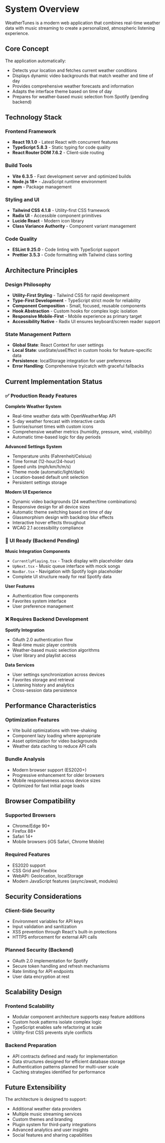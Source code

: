 # System Overview

WeatherTunes is a modern web application that combines real-time weather data with music streaming to create a personalized, atmospheric listening experience.

## Core Concept

The application automatically:

- Detects your location and fetches current weather conditions
- Displays dynamic video backgrounds that match weather and time of day
- Provides comprehensive weather forecasts and information
- Adapts the interface theme based on time of day
- Prepares for weather-based music selection from Spotify (pending backend)

## Technology Stack

### Frontend Framework

- **React 19.1.0** - Latest React with concurrent features
- **TypeScript 5.8.3** - Static typing for code quality
- **React Router DOM 7.6.2** - Client-side routing

### Build Tools

- **Vite 6.3.5** - Fast development server and optimized builds
- **Node.js 18+** - JavaScript runtime environment
- **npm** - Package management

### Styling and UI

- **Tailwind CSS 4.1.8** - Utility-first CSS framework
- **Radix UI** - Accessible component primitives
- **Lucide React** - Modern icon library
- **Class Variance Authority** - Component variant management

### Code Quality

- **ESLint 9.25.0** - Code linting with TypeScript support
- **Prettier 3.5.3** - Code formatting with Tailwind class sorting

## Architecture Principles

### Design Philosophy

- **Utility-First Styling** - Tailwind CSS for rapid development
- **Type-First Development** - TypeScript strict mode for reliability
- **Component Composition** - Small, focused, reusable components
- **Hook Abstraction** - Custom hooks for complex logic isolation
- **Responsive Mobile-First** - Mobile experience as primary target
- **Accessibility Native** - Radix UI ensures keyboard/screen reader support

### State Management Pattern

- **Global State**: React Context for user settings
- **Local State**: useState/useEffect in custom hooks for feature-specific data
- **Persistence**: localStorage integration for user preferences
- **Error Handling**: Comprehensive try/catch with graceful fallbacks

## Current Implementation Status

### ✅ Production Ready Features

**Complete Weather System**

- Real-time weather data with OpenWeatherMap API
- 5-day weather forecast with interactive cards
- Sunrise/sunset times with custom icons
- Comprehensive weather metrics (humidity, pressure, wind, visibility)
- Automatic time-based logic for day periods

**Advanced Settings System**

- Temperature units (Fahrenheit/Celsius)
- Time format (12-hour/24-hour)
- Speed units (mph/km/h/m/s)
- Theme mode (automatic/light/dark)
- Location-based default unit selection
- Persistent settings storage

**Modern UI Experience**

- Dynamic video backgrounds (24 weather/time combinations)
- Responsive design for all device sizes
- Automatic theme switching based on time of day
- Glassmorphism design with backdrop blur effects
- Interactive hover effects throughout
- WCAG 2.1 accessibility compliance

### 🔄 UI Ready (Backend Pending)

**Music Integration Components**

- `CurrentlyPlaying.tsx` - Track display with placeholder data
- `UpNext.tsx` - Music queue interface with mock songs
- `NavBar.tsx` - Navigation with Spotify login placeholder
- Complete UI structure ready for real Spotify data

**User Features**

- Authentication flow components
- Favorites system interface
- User preference management

### ❌ Requires Backend Development

**Spotify Integration**

- OAuth 2.0 authentication flow
- Real-time music player controls
- Weather-based music selection algorithms
- User library and playlist access

**Data Services**

- User settings synchronization across devices
- Favorites storage and retrieval
- Listening history and analytics
- Cross-session data persistence

## Performance Characteristics

### Optimization Features

- Vite build optimizations with tree-shaking
- Component lazy loading where appropriate
- Asset optimization for video backgrounds
- Weather data caching to reduce API calls

### Bundle Analysis

- Modern browser support (ES2020+)
- Progressive enhancement for older browsers
- Mobile responsiveness across device sizes
- Optimized for fast initial page loads

## Browser Compatibility

### Supported Browsers

- Chrome/Edge 90+
- Firefox 88+
- Safari 14+
- Mobile browsers (iOS Safari, Chrome Mobile)

### Required Features

- ES2020 support
- CSS Grid and Flexbox
- WebAPI: Geolocation, localStorage
- Modern JavaScript features (async/await, modules)

## Security Considerations

### Client-Side Security

- Environment variables for API keys
- Input validation and sanitization
- XSS prevention through React's built-in protections
- HTTPS enforcement for external API calls

### Planned Security (Backend)

- OAuth 2.0 implementation for Spotify
- Secure token handling and refresh mechanisms
- Rate limiting for API endpoints
- User data encryption at rest

## Scalability Design

### Frontend Scalability

- Modular component architecture supports easy feature additions
- Custom hook patterns isolate complex logic
- TypeScript enables safe refactoring at scale
- Utility-first CSS prevents style conflicts

### Backend Preparation

- API contracts defined and ready for implementation
- Data structures designed for efficient database storage
- Authentication patterns planned for multi-user scale
- Caching strategies identified for performance

## Future Extensibility

The architecture is designed to support:

- Additional weather data providers
- Multiple music streaming services
- Custom themes and branding
- Plugin system for third-party integrations
- Advanced analytics and user insights
- Social features and sharing capabilities
